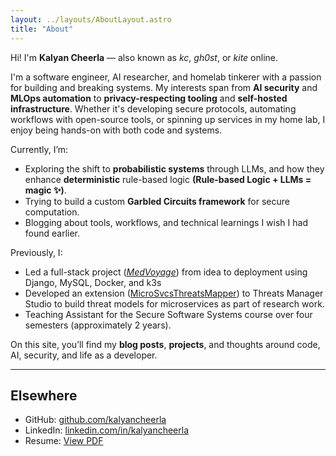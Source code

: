 ```yaml
---
layout: ../layouts/AboutLayout.astro
title: "About"
---
```

Hi! I'm **Kalyan Cheerla** — also known as *kc*, *gh0st*, or *kite* online.

I'm a software engineer, AI researcher, and homelab tinkerer with a passion for building and breaking systems. My interests span from **AI security** and **MLOps automation** to **privacy-respecting tooling** and **self-hosted infrastructure**. Whether it's developing secure protocols, automating workflows with open-source tools, or spinning up services in my home lab, I enjoy being hands-on with both code and systems.

Currently, I’m:

* Exploring the shift to **probabilistic systems** through LLMs, and how they enhance **deterministic** rule-based logic **(Rule-based Logic + LLMs = magic ✨)**.
* Trying to build a custom **Garbled Circuits framework** for secure computation.
* Blogging about tools, workflows, and technical learnings I wish I had found earlier.

Previously, I:

* Led a full-stack project ([*MedVoyage*](https://medvoyage.kalyanch.com)) from idea to deployment using Django, MySQL, Docker, and k3s
* Developed an extension ([MicroSvcsThreatsMapper](https://github.com/kalyancheerla/threatsmanager/tree/MicroSvcsThreatsMapper_Tool/Tools/MicroSvcsThreatsMapper)) to Threats Manager Studio to build threat models for microservices as part of research work.
* Teaching Assistant for the Secure Software Systems course over four semesters (approximately 2 years).

On this site, you’ll find my **blog posts**, **projects**, and thoughts around code, AI, security, and life as a developer.

---
## Elsewhere
* GitHub: [github.com/kalyancheerla](https://github.com/kalyancheerla)
* LinkedIn: [linkedin.com/in/kalyancheerla](https://linkedin.com/in/kalyancheerla)
* Resume: [View PDF](https://drive.google.com/file/d/1_v3nzW9A_jMF75MU81UUqdNfKGiaWJxF/view?usp=drive_link)
